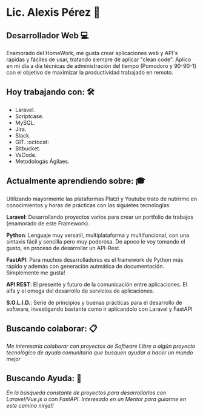 # Lic. Alexis Pérez 🚀
## __Desarrollador Web__ :computer:
Enamorado del HomeWork, me gusta crear aplicaciones web y API's rápidas y fáciles de usar, tratando siempre de aplicar "clean code". Aplico en mi día a día técnicas de administración del tiempo (Pomodoro y 90-90-1) con el objetivo de maximizar la productividad trabajado en remoto. 

## Hoy trabajando con: 🛠️

* Laravel.
* Scriptcase.
* MySQL. 
* Jira.
* Slack.
* GIT. :octocat:
* Bitbucket.
* VsCode.
* Metodologás Ágilaes.

## Actualmente aprendiendo sobre: :mortar_board:

Utilizando mayormente las plataformas Platzi y Youtube trato de nutrirme en conocimientos y horas de prácticas con las siguietes tecnologías:

__Laravel__: Desarrollando proyectos varios para crear un portfolio de trabajos (enamorado de este Framework).

__Python__: Lenguaje muy versatil, multiplataforma y multifuncional, con una sintaxis fácil y sencilla pero muy poderosa. De apoco le voy tomando el gusto, en proceso de desarrollar un API-Rest.

__FastAPI__: Para muchos desarrolladores es el framework de Python más rápido y además con generación autmática de documentación. Simplemente me gusta!

__API REST__: El presente y futuro de la comunicación entre aplicaciones. El alfa y el omega del desarrollo de servicios de aplicaciones.

__S.O.L.I.D.__: Serie de principios y buenas prácticas para el desarrollo de software, investigando bastante como ir aplicandolo con Laravel y FastAPI


## Buscando colaborar: 📋

_Me interesaría colaborar con proyectos de Software Libre o algún proyecto tecnológico de ayuda comunitaria que busquen ayudar a hacer un mundo mejor_


## Buscando Ayuda: :mag_right:

_En la búsqueda constante de proyectos para desarrollarlos con Laravel/Vue.js o con FastAPI. Interesado en un Mentor para guiarme en este camino ninja!!_





